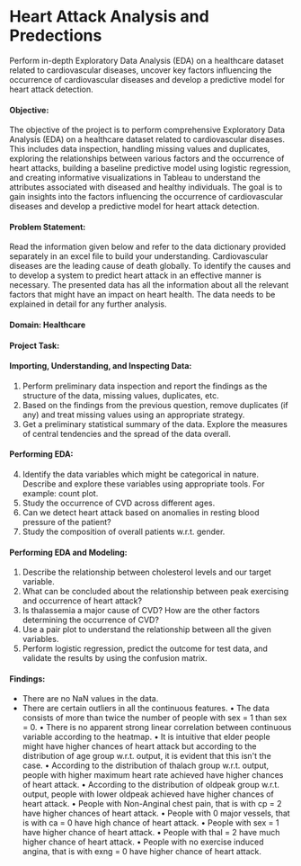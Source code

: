 # Heart Attack Analysis and Predections
Perform in-depth Exploratory Data Analysis (EDA) on a healthcare dataset related to cardiovascular diseases, uncover key  factors influencing the occurrence of cardiovascular diseases and develop a predictive model for heart attack detection.

#### Objective: 
The objective of the project is to perform comprehensive Exploratory Data Analysis (EDA) on a healthcare dataset related to cardiovascular diseases. This includes data inspection, handling missing values and duplicates, exploring the relationships between various factors and the occurrence of heart attacks, building a baseline predictive model using logistic regression, and creating informative visualizations in Tableau to understand the attributes associated with diseased and healthy individuals. The goal is to gain insights into the factors influencing the occurrence of cardiovascular diseases and develop a predictive model for heart attack detection.

#### Problem Statement:
Read the information given below and refer to the data dictionary provided separately in an excel file to build your understanding.
Cardiovascular diseases are the leading cause of death globally. To identify the causes and to develop a system to predict heart attack in an effective manner is necessary. The presented data has all the information about all the relevant factors that might have an impact on heart health. The data needs to be explained in detail for any further analysis.

#### Domain: Healthcare

#### Project Task:

#### Importing, Understanding, and Inspecting Data:
1.	Perform preliminary data inspection and report the findings as the structure of the data, missing values, duplicates, etc.
2.	Based on the findings from the previous question, remove duplicates (if any) and treat missing values using an appropriate strategy.
3.	Get a preliminary statistical summary of the data. Explore the measures of central tendencies and the spread of the data overall.

#### Performing EDA:
4.	Identify the data variables which might be categorical in nature. Describe and explore these variables using appropriate tools. For example: count plot.
5.	Study the occurrence of CVD across different ages.
6.	Can we detect heart attack based on anomalies in resting blood pressure of the patient?
7.	Study the composition of overall patients w.r.t. gender.

#### Performing EDA and Modeling:
1.	Describe the relationship between cholesterol levels and our target variable.
2.	What can be concluded about the relationship between peak exercising and occurrence of heart attack?
3.	Is thalassemia a major cause of CVD? How are the other factors determining the occurrence of CVD?
4.	Use a pair plot to understand the relationship between all the given variables.
5.	Perform logistic regression, predict the outcome for test data, and validate the results by using the confusion matrix.

#### Findings:
*	There are no NaN values in the data.
*	There are certain outliers in all the continuous features.
•	The data consists of more than twice the number of people with sex = 1 than sex = 0.
•	There is no apparent strong linear correlation between continuous variable according to the heatmap.
•	It is intuitive that elder people might have higher chances of heart attack but according to the distribution of age group w.r.t. output, it is evident that this isn't the case.
•	According to the distribution of thalach group w.r.t. output, people with higher maximum heart rate achieved have higher chances of heart attack.
•	According to the distribution of oldpeak group w.r.t. output, people with lower oldpeak achieved have higher chances of heart attack.
•	People with Non-Anginal chest pain, that is with cp = 2 have higher chances of heart attack.
•	People with 0 major vessels, that is with ca = 0 have high chance of heart attack.
•	People with sex = 1 have higher chance of heart attack.
•	People with thal = 2 have much higher chance of heart attack.
•	People with no exercise induced angina, that is with exng = 0 have higher chance of heart attack.
